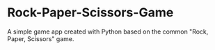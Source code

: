 # Rock-Paper-Scissors-Game
A simple game app created with Python based on the common "Rock, Paper, Scissors" game.
